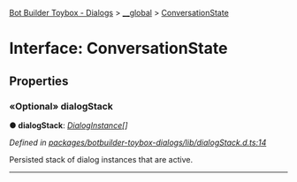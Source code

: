 [Bot Builder Toybox - Dialogs](../README.md) > [__global](../modules/botbuilder_toybox_dialogs.__global.md) > [ConversationState](../interfaces/botbuilder_toybox_dialogs.__global.conversationstate.md)



# Interface: ConversationState


## Properties
<a id="dialogstack"></a>

### «Optional» dialogStack

**●  dialogStack**:  *[DialogInstance](botbuilder_toybox_dialogs.dialoginstance.md)[]* 

*Defined in [packages/botbuilder-toybox-dialogs/lib/dialogStack.d.ts:14](https://github.com/Stevenic/botbuilder-toybox/blob/57c768f/packages/botbuilder-toybox-dialogs/lib/dialogStack.d.ts#L14)*



Persisted stack of dialog instances that are active.




___


